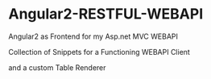 # Angular2-RESTFUL-WEBAPI
Angular2 as Frontend for my Asp.net MVC WEBAPI


Collection of Snippets for a Functioning WEBAPI Client

and a custom Table Renderer

